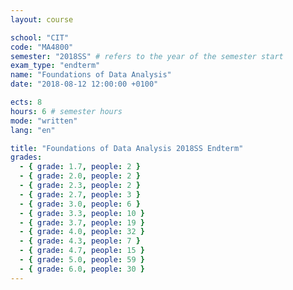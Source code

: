 ```yaml
---
layout: course

school: "CIT"
code: "MA4800"
semester: "2018SS" # refers to the year of the semester start
exam_type: "endterm"
name: "Foundations of Data Analysis"
date: "2018-08-12 12:00:00 +0100"

ects: 8
hours: 6 # semester hours
mode: "written"
lang: "en"

title: "Foundations of Data Analysis 2018SS Endterm"
grades:
  - { grade: 1.7, people: 2 }
  - { grade: 2.0, people: 2 }
  - { grade: 2.3, people: 2 }
  - { grade: 2.7, people: 3 }
  - { grade: 3.0, people: 6 }
  - { grade: 3.3, people: 10 }
  - { grade: 3.7, people: 19 }
  - { grade: 4.0, people: 32 }
  - { grade: 4.3, people: 7 }
  - { grade: 4.7, people: 15 }
  - { grade: 5.0, people: 59 }
  - { grade: 6.0, people: 30 }
---
```




